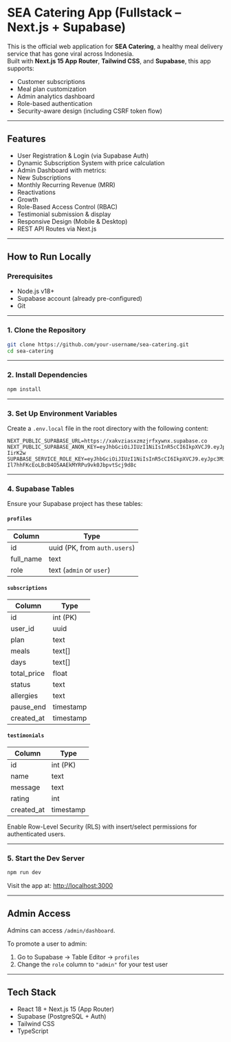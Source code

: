 
# SEA Catering App (Fullstack – Next.js + Supabase)

This is the official web application for **SEA Catering**, a healthy meal delivery service that has gone viral across Indonesia.  
Built with **Next.js 15 App Router**, **Tailwind CSS**, and **Supabase**, this app supports:

- Customer subscriptions
- Meal plan customization
- Admin analytics dashboard
- Role-based authentication
- Security-aware design (including CSRF token flow)

---

##  Features

-  User Registration & Login (via Supabase Auth)
-  Dynamic Subscription System with price calculation
-  Admin Dashboard with metrics:
  - New Subscriptions
  - Monthly Recurring Revenue (MRR)
  - Reactivations
  - Growth
-  Role-Based Access Control (RBAC)
-  Testimonial submission & display
-  Responsive Design (Mobile & Desktop)
-  REST API Routes via Next.js

---

##  How to Run Locally

###  Prerequisites

- Node.js v18+
- Supabase account (already pre-configured)
- Git

---

###  1. Clone the Repository

```bash
git clone https://github.com/your-username/sea-catering.git
cd sea-catering
```

---

###  2. Install Dependencies

```bash
npm install
```

---

###  3. Set Up Environment Variables

Create a `.env.local` file in the root directory with the following content:

```env
NEXT_PUBLIC_SUPABASE_URL=https://xakvziasxzmzjrfxywnx.supabase.co
NEXT_PUBLIC_SUPABASE_ANON_KEY=eyJhbGciOiJIUzI1NiIsInR5cCI6IkpXVCJ9.eyJpc3MiOiJzdXBhYmFzZSIsInJlZiI6Inhha3Z6aWFzeHptempyZnh5d254Iiwicm9sZSI6ImFub24iLCJpYXQiOjE3NTA3NTE3NzUsImV4cCI6MjA2NjMyNzc3NX0.PbTL7T2fJvctv5bKDiF4iPE4iNxOVbYfx4vj-IirK2w
SUPABASE_SERVICE_ROLE_KEY=eyJhbGciOiJIUzI1NiIsInR5cCI6IkpXVCJ9.eyJpc3MiOiJzdXBhYmFzZSIsInJlZiI6Inhha3Z6aWFzeHptempyZnh5d254Iiwicm9sZSI6InNlcnZpY2Vfcm9sZSIsImlhdCI6MTc1MDc1MTc3NSwiZXhwIjoyMDY2MzI3Nzc1fQ.-Il7hhFKcEoLBcB4O5AAEkMYRPu9vk0JbpvtScj9d8c
```

---

###  4. Supabase Tables

Ensure your Supabase project has these tables:

#### `profiles`
| Column     | Type    |
|------------|---------|
| id         | uuid (PK, from `auth.users`) |
| full_name  | text    |
| role       | text (`admin` or `user`)     |

#### `subscriptions`
| Column       | Type        |
|--------------|-------------|
| id           | int (PK)    |
| user_id      | uuid        |
| plan         | text        |
| meals        | text[]      |
| days         | text[]      |
| total_price  | float       |
| status       | text        |
| allergies    | text        |
| pause_end    | timestamp   |
| created_at   | timestamp   |

#### `testimonials`
| Column     | Type      |
|------------|-----------|
| id         | int (PK)  |
| name       | text      |
| message    | text      |
| rating     | int       |
| created_at | timestamp |

 Enable Row-Level Security (RLS) with insert/select permissions for authenticated users.

---

###  5. Start the Dev Server

```bash
npm run dev
```

Visit the app at: [http://localhost:3000](http://localhost:3000)

---

##  Admin Access

Admins can access `/admin/dashboard`.

To promote a user to admin:
1. Go to Supabase → Table Editor → `profiles`
2. Change the `role` column to `"admin"` for your test user


---

##  Tech Stack

-  React 18 + Next.js 15 (App Router)
-  Supabase (PostgreSQL + Auth)
-  Tailwind CSS
-  TypeScript

